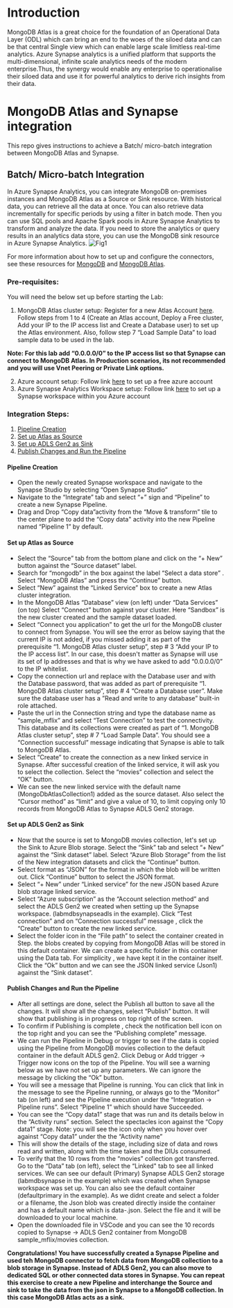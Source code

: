 # Introduction
MongoDB Atlas is a great choice for the foundation of an Operational Data Layer (ODL) which can bring an end to the woes of the siloed data and can be that central Single view which can enable large scale limitless real-time analytics. Azure Synapse analytics is a unified platform that supports the multi-dimensional, infinite scale  analytics needs of the modern enterprise.Thus, the synergy would enable any enterprise to operationalise their siloed data and use it for powerful analytics to derive rich insights from their data.

# MongoDB Atlas and Synapse integration
This repo gives instructions to achieve a Batch/ micro-batch integration between MongoDB Atlas and Synapse.

## Batch/ Micro-batch Integration
In Azure Synapse Analytics, you can integrate MongoDB on-premises instances and MongoDB Atlas as a Source or Sink resource. With historical data, you can retrieve all the data at once. You can also retrieve data incrementally for specific periods by using a filter in batch mode. Then you can use SQL pools and Apache Spark pools in Azure Synapse Analytics to transform and analyze the data. If you need to store the analytics or query results in an analytics data store, you can use the MongoDB sink resource in Azure Synapse Analytics.
![Fig1](https://user-images.githubusercontent.com/104025201/229103014-ca109b01-bdec-466b-8d14-8188c619769a.png)

For more information about how to set up and configure the connectors, see these resources for [MongoDB](https://learn.microsoft.com/en-us/azure/data-factory/connector-mongodb?tabs=data-factory) and [MongoDB Atlas](https://learn.microsoft.com/en-us/azure/data-factory/connector-mongodb-atlas?tabs=data-factory). 

### Pre-requisites:
You will need the below set up before starting the Lab:
1. MongoDB Atlas cluster setup: 
Register for a new Atlas Account [here](https://www.mongodb.com/docs/atlas/tutorial/create-atlas-account/#register-a-new-service-account). Follow steps from 1 to 4 (Create an Atlas account, Deploy a Free cluster, Add your IP to the IP access list and Create a Database user) to set up the Atlas environment. Also, follow step 7 “Load Sample Data” to load sample data to be used in the lab.

**Note: For this lab add “0.0.0.0/0” to the IP access list so that Synapse can connect to MongoDB Atlas. In Production scenarios, its not recommended and you will use Vnet Peering or Private Link options.**

2. Azure account setup: 
Follow link [here](https://azure.microsoft.com/en-in/free/) to set up a free azure account
3. Azure Synapse Analytics Workspace setup:
Follow link [here](https://learn.microsoft.com/en-us/azure/synapse-analytics/get-started-create-workspace) to set up a Synapse workspace within you Azure account

### Integration Steps:
  1. [Pipeline Creation](#pipeline-creation)
  2. [Set up Atlas as Source](#set-up-atlas-as-source) 
  3. [Set up ADLS Gen2 as Sink](#set-up-adls-gen2-as-sink)
  4. [Publish Changes and Run the Pipeline](#publish-changes-and-run-the-pipeline)

#### Pipeline Creation
- Open the newly created Synapse workspace and navigate to the Synapse Studio by selecting “Open Synapse Studio”
- Navigate to the “Integrate” tab and select “+” sign and “Pipeline” to create a new Synapse Pipeline.
- Drag and Drop “Copy data”activity from the “Move & transform” tile to the center plane to add the “Copy data" activity into the new Pipeline named “Pipeline 1” by default.

#### Set up Atlas as Source
- Select the “Source” tab from the bottom plane and click on the “+ New” button against the “Source dataset” label.
- Search for “mongodb” in the box against the label “Select a data store” . Select “MongoDB Atlas” and press the “Continue” button.
- Select “New” against the “Linked Service” box to create a new Atlas cluster integration.
- In the MongoDB Atlas “Database” view (on left) under “Data Services” (on top) Select “Connect” button against your cluster. Here “Sandbox” is the new cluster created and the sample dataset loaded.
- Select “Connect you application” to get the url for the MongoDB cluster to connect from Synapse. You will see the error as below saying that the current IP is not added, if you missed adding it as part of the prerequisite “1. MongoDB Atlas cluster setup”, step # 3 “Add your IP to the IP access list”. In our case, this doesn't matter as Synapse will use its set of Ip addresses and that is why we have asked to add “0.0.0.0/0” to the IP whitelist.
- Copy the connection url  and replace <username> with the Database user and <password> with the Database password, that was added as part of prerequisite “1. MongoDB Atlas cluster setup”, step # 4 “Create a Database user”. Make sure the database user has a ”Read and write to any database” built-in role attached.
- Paste the url in the Connection string and type the database name as “sample_mflix” and select “Test Connection” to test the connectivity. This database and its collections were created as part of “1. MongoDB Atlas cluster setup”, step # 7 “Load Sample Data”. You should see a “Connection successful” message indicating that Synapse is able to talk to MongoDB Atlas.
- Select “Create” to create the connection as a new linked service in Synapse. After successful creation of the linked service, it will ask you to select the collection. Select the “movies” collection and select the “OK” button.
- We can see the new linked service with the default name (MongoDbAtlasCollection1) added as the source dataset.
  Also select the “Cursor method” as “limit” and give a value of 10, to limit copying only 10 records from MongoDB Atlas to Synapse ADLS Gen2 storage.

#### Set up ADLS Gen2 as Sink 
- Now that the source is set to MongoDB movies collection, let's set up the Sink to Azure Blob storage. Select the “Sink” tab and select “+ New” against the “Sink dataset” label. Select “Azure Blob Storage” from the list of the New integration datasets and click the “Continue” button.
- Select format as “JSON” for the format in which the blob will be written out. Click “Continue” button to select the JSON format.
- Select “+ New” under “Linked service” for the new JSON based Azure blob storage linked service.
- Select “Azure subscription” as the “Account selection method” and select the ADLS Gen2 we created when setting up the Synapse workspace. (labmdbsynapseadls in the example). Click “Test connection” and on “Connection successful” message , click the “Create” button to create the new linked service.
- Select the folder icon in the “File path” to select the container created in Step. the blobs created by copying from MongoDB Atlas will be stored in this default container. We can create a specific folder in this container using the Data tab. For simplicity , we have kept it in the container itself. Click the “Ok” button and we can see the JSON linked service (Json1) against the “Sink dataset”.

#### Publish Changes and Run the Pipeline
- After all settings are done, select the Publish all button to save all the changes. It will show all the changes, select “Publish” button. It will show that publishing is in progress on top right of the screen.
- To confirm if Publishing is complete , check the notification bell icon on the top right and you can see the “Publishing complete” message.
- We can run the Pipeline in Debug or trigger to see if the data is copied using the Pipeline from MongoDB movies collection to the default container in the default ADLS gen2. Click Debug or Add trigger -> Trigger now icons on the top of the Pipeline. You will see a warning below as we have not set up any parameters. We can ignore the message by clicking the “Ok” button.
- You will see a message that Pipeline is running. You can click that link in the message to see the Pipeline running, or always go to  the “Monitor” tab (on left) and see the Pipeline execution under the “Integration -> Pipeline runs”. Select “Pipeline 1” which should have Succeeded.
- You can see the “Copy data1” stage that was run and its details below in the “Activity runs” section. Select the spectacles icon against the “Copy data1” stage. Note: you will see the icon only when you hover over against “Copy data1” under the the “Activity name”
- This will show the details of the stage, including size of data and rows read and written, along with the time taken and the DIUs consumed.
- To verify that the 10 rows from the “movies” collection got transferred. Go to the “Data” tab (on left), select the “Linked" tab to see all linked services. We can see our default (Primary) Synapse ADLS Gen2 storage (labmdbsynapse in the example) which was created when Synapse workspace was set up. You can also see the default container (defaultprimary in the example). As we didnt create and select a folder or a filename, the Json blob was created directly inside the container and has a default name which is data-<random GUID>.json. Select the file and it will be downloaded to your local machine.
- Open the downloaded file in VSCode and you can see the 10 records copied to Synapse -> ADLS Gen2 container from MongoDB sample_mflix/movies collection.

**Congratulations! You have successfully created a Synapse Pipeline and used teh MongoDB connector to fetch data from MongoDB collection to a blob storage in Synapse. Instead of ADLS Gen2, you can also move to dedicated SQL or other connected data stores in Synapse. You can repeat this exercise to create a new Pipeline and interchange the Source and sink to take the data from the json in Synapse to a MongoDB collection. In this case MongoDB Atlas acts as a sink.**










